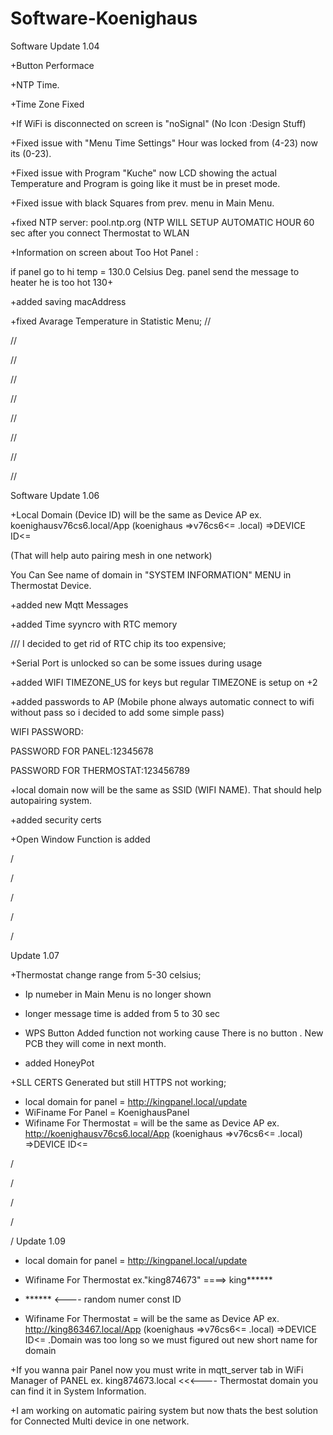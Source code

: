 # Software-Koenighaus
Software
Update 1.04


+Button Performace

+NTP Time.

+Time Zone Fixed

+If WiFi is disconnected on screen is "noSignal" (No Icon :Design Stuff)

+Fixed issue with "Menu Time Settings" Hour was locked from (4-23) now its (0-23).

+Fixed issue with Program "Kuche" now LCD showing the actual Temperature and Program is going like it must be in preset mode.

+Fixed issue with black Squares from prev. menu in Main Menu.

+fixed NTP server: pool.ntp.org (NTP WILL SETUP AUTOMATIC HOUR 60 sec after you connect Thermostat to WLAN

+Information on screen about Too Hot Panel :

if panel go to hi temp = 130.0 Celsius Deg. panel send the message to heater he is too hot 130+

+added saving macAddress 

+fixed Avarage Temperature in Statistic Menu;
//

//

//

//

//

//

//

//

//








Software
Update 1.06

+Local Domain (Device ID) will be the same as Device AP ex. koenighausv76cs6.local/App (koenighaus =>v76cs6<= .local) =>DEVICE ID<=    

(That will help auto pairing mesh in one network)


You Can See name of domain in "SYSTEM INFORMATION" MENU in Thermostat Device.

+added new Mqtt Messages 

+added Time syyncro with RTC memory

/// I decided to get rid of RTC chip its too expensive;

+Serial Port is unlocked so can be some issues during usage

+added WIFI TIMEZONE_US for keys but regular TIMEZONE is setup on +2

+added passwords to AP (Mobile phone always automatic connect to wifi without pass so i decided to add some simple pass)

WIFI PASSWORD:

PASSWORD FOR PANEL:12345678

PASSWORD FOR THERMOSTAT:123456789

+local domain now will be the same as SSID (WIFI NAME). That should help autopairing system.

+added security certs 

+Open Window Function is added 

/

/

/

/

/

Update 1.07

+Thermostat change range from 5-30 celsius;

+ Ip numeber in Main Menu is no longer shown

+ longer message time is added from 5 to 30 sec

+ WPS Button Added function not working cause There is no button . New PCB they will come in next month.

+ added HoneyPot

+SLL CERTS Generated but still HTTPS not working; 

+ local domain for panel = http://kingpanel.local/update
+ WiFiname For Panel = KoenighausPanel
+ Wifiname For Thermostat =  will be the same as Device AP ex. http://koenighausv76cs6.local/App (koenighaus =>v76cs6<= .local) =>DEVICE ID<=   

/

/

/

/

/
Update 1.09

+ local domain for panel = http://kingpanel.local/update

+ Wifiname For Thermostat ex."king874673"    ====> king******      

+ ****** <---- random numer const ID

+ Wifiname For Thermostat =  will be the same as Device AP ex. http://king863467.local/App (koenighaus =>v76cs6<= .local) =>DEVICE ID<=  .Domain was too long so we must figured out new short name for domain  

+If you wanna pair Panel now you must write in mqtt_server tab in WiFi Manager of PANEL ex. king874673.local <<<---- Thermostat domain you can find it in System Information.

+I am working on automatic pairing system but now thats the best solution for Connected Multi device in one network.

